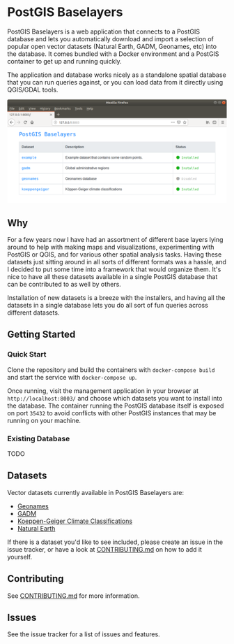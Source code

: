 # PostGIS Baselayers

PostGIS Baselayers is a web application that connects to a PostGIS database and lets you automatically download and import a selection of popular open vector datasets (Natural Earth, GADM, Geonames, etc) into the database. It comes bundled with a Docker environment and a PostGIS container to get up and running quickly.

The application and database works nicely as a standalone spatial database that you can run queries against, or you can load data from it directly using QGIS/GDAL tools.

![PostGIS Baselayers Homepage](docs/img/screenshot-home.png)

## Why

For a few years now I have had an assortment of different base layers lying around to help with making maps and visualizations, experimenting with PostGIS or QGIS, and for various other spatial analysis tasks. Having these datasets just sitting around in all sorts of different formats was a hassle, and I decided to put some time into a framework that would organize them. It's nice to have all these datasets available in a single PostGIS database that can be contributed to as well by others.

Installation of new datasets is a breeze with the installers, and having all the datasets in a single database lets you do all sort of fun queries across different datasets.

## Getting Started

### Quick Start

Clone the repository and build the containers with `docker-compose build` and start the service with `docker-compose up`. 

Once running, visit the management application in your browser at `http://localhost:8003/` and choose which datasets you want to install into the database. The container running the PostGIS database itself is exposed on port `35432` to avoid conflicts with other PostGIS instances that may be running on your machine.

### Existing Database

TODO

## Datasets

Vector datasets currently available in PostGIS Baselayers are:

* [Geonames](app/datasets/geonames/)
* [GADM](app/datasets/gadm/)
* [Koeppen-Geiger Climate Classifications](app/datasets/koeppengeiger/)
* [Natural Earth](app/datasets/naturalearth/)

If there is a dataset you'd like to see included, please create an issue in the issue tracker, or have a look at [CONTRIBUTING.md](CONTRIBUTING.md) on how to add it yourself.

## Contributing

See [CONTRIBUTING.md](CONTRIBUTING.md) for more information.

## Issues

See the issue tracker for a list of issues and features.